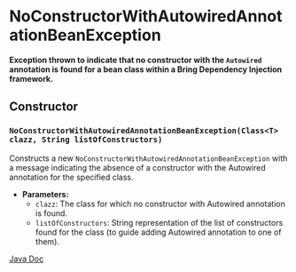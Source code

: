 # NoConstructorWithAutowiredAnnotationBeanException

**Exception thrown to indicate that no constructor with the `Autowired` annotation is found for a bean class within a Bring Dependency Injection framework.**

## Constructor

### `NoConstructorWithAutowiredAnnotationBeanException(Class<T> clazz, String listOfConstructors)`

Constructs a new `NoConstructorWithAutowiredAnnotationBeanException` with a message indicating the absence of a constructor with the Autowired annotation for the specified class.

- **Parameters:**
    - `clazz`: The class for which no constructor with Autowired annotation is found.
    - `listOfConstructors`: String representation of the list of constructors found for the class (to guide adding Autowired annotation to one of them).

[Java Doc](https://BlyznytsiaOrg.github.io/bring-core-javadoc/com/bobocode/bring/core/exception/NoConstructorWithAutowiredAnnotationBeanException.html)